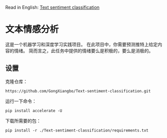 Read in English: [Text sentiment classification](README.md)
# 文本情感分析
这是一个机器学习和深度学习实践项目。 在此项目中，你需要预测推特上给定内容的情绪。 简而言之，此任务中提供的情绪要么是积极的，要么是消极的。

## 设置
克隆仓库：
```
https://github.com/GongXiangbo/Text-sentiment-classification.git
```
运行一下命令：
```
pip install accelerate -U
```
下载所需要的包：
```
pip install -r ./Text-sentiment-classification/requirements.txt
```
